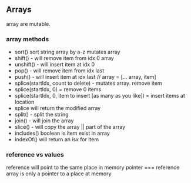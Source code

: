 ## Arrays

array are mutable.

### array methods

- sort() sort string array by a-z mutates array
- shift() - will remove item from idx 0 array
- unshift() - will insert item at idx 0
- pop() - will remove item from idx last
- push() - will insert item at idx last // array = [... array, item]
- splice(startIdx, count to delete) - mutates array. remove item
- splice(startIdx, 0) = remove 0 items
- splice(startIdx, 0, item to insert [as many as you like]) = insert items at location
- splice will return the modified array
- split() - split the string
- join() - will join the array
- slice() - will copy the array || part of the array
- includes() boolean is item exist in array
- indexOf() will return an isx for item

### reference vs values

reference will point to the same place in memory
pointer === reference
array is only a pointer to a place at memory
